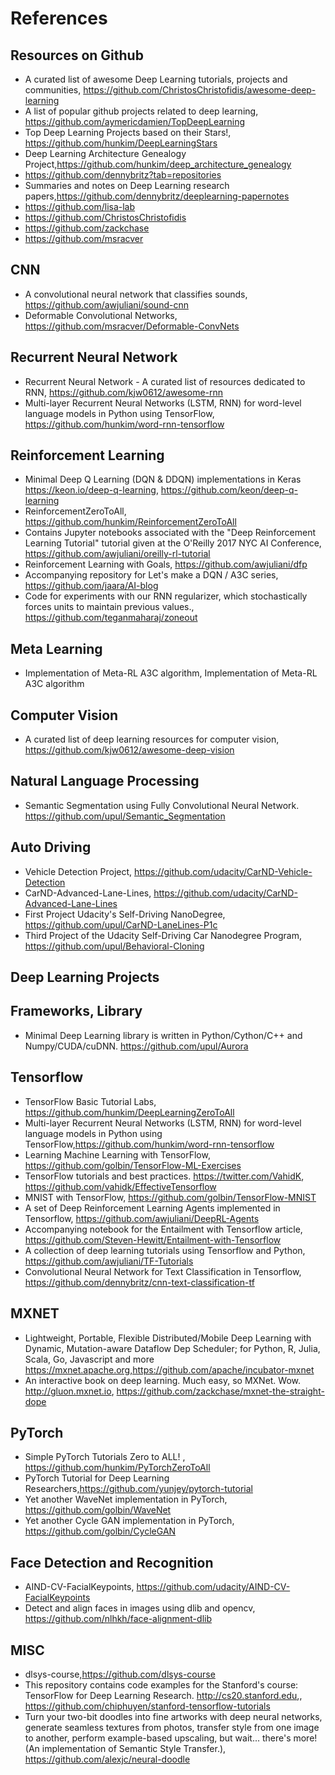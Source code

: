 # References 

## Resources on Github
+ A curated list of awesome Deep Learning tutorials, projects and communities, https://github.com/ChristosChristofidis/awesome-deep-learning
+ A list of popular github projects related to deep learning, https://github.com/aymericdamien/TopDeepLearning
+ Top Deep Learning Projects based on their Stars!, https://github.com/hunkim/DeepLearningStars
+ Deep Learning Architecture Genealogy Project,https://github.com/hunkim/deep_architecture_genealogy
+ https://github.com/dennybritz?tab=repositories
+ Summaries and notes on Deep Learning research papers,https://github.com/dennybritz/deeplearning-papernotes
+ https://github.com/lisa-lab
+ https://github.com/ChristosChristofidis
+ https://github.com/zackchase
+ https://github.com/msracver

## CNN
+ A convolutional neural network that classifies sounds, https://github.com/awjuliani/sound-cnn
+ Deformable Convolutional Networks, https://github.com/msracver/Deformable-ConvNets


## Recurrent Neural Network
+ Recurrent Neural Network - A curated list of resources dedicated to RNN, https://github.com/kjw0612/awesome-rnn
+ Multi-layer Recurrent Neural Networks (LSTM, RNN) for word-level language models in Python using TensorFlow, https://github.com/hunkim/word-rnn-tensorflow

## Reinforcement Learning
+ Minimal Deep Q Learning (DQN & DDQN) implementations in Keras https://keon.io/deep-q-learning, https://github.com/keon/deep-q-learning
+ ReinforcementZeroToAll, https://github.com/hunkim/ReinforcementZeroToAll
+ Contains Jupyter notebooks associated with the "Deep Reinforcement Learning Tutorial" tutorial given at the O'Reilly 2017 NYC AI Conference, https://github.com/awjuliani/oreilly-rl-tutorial
+ Reinforcement Learning with Goals, https://github.com/awjuliani/dfp
+ Accompanying repository for Let's make a DQN / A3C series, https://github.com/jaara/AI-blog
+ Code for experiments with our RNN regularizer, which stochastically forces units to maintain previous values., https://github.com/teganmaharaj/zoneout



## Meta Learning
+ Implementation of Meta-RL A3C algorithm, Implementation of Meta-RL A3C algorithm



## Computer Vision
+ A curated list of deep learning resources for computer vision, https://github.com/kjw0612/awesome-deep-vision

## Natural Language Processing
+ Semantic Segmentation using Fully Convolutional Neural Network. https://github.com/upul/Semantic_Segmentation

## Auto Driving
+ Vehicle Detection Project, https://github.com/udacity/CarND-Vehicle-Detection
+ CarND-Advanced-Lane-Lines, https://github.com/udacity/CarND-Advanced-Lane-Lines
+ First Project Udacity's Self-Driving NanoDegree, https://github.com/upul/CarND-LaneLines-P1c
+ Third Project of the Udacity Self-Driving Car Nanodegree Program, https://github.com/upul/Behavioral-Cloning

## Deep Learning Projects


## Frameworks, Library
+ Minimal Deep Learning library is written in Python/Cython/C++ and Numpy/CUDA/cuDNN. https://github.com/upul/Aurora

## Tensorflow
+ TensorFlow Basic Tutorial Labs, https://github.com/hunkim/DeepLearningZeroToAll
+ Multi-layer Recurrent Neural Networks (LSTM, RNN) for word-level language models in Python using TensorFlow,https://github.com/hunkim/word-rnn-tensorflow
+ Learning Machine Learning with TensorFlow, https://github.com/golbin/TensorFlow-ML-Exercises
+ TensorFlow tutorials and best practices. https://twitter.com/VahidK, https://github.com/vahidk/EffectiveTensorflow
+ MNIST with TensorFlow, https://github.com/golbin/TensorFlow-MNIST
+ A set of Deep Reinforcement Learning Agents implemented in Tensorflow, https://github.com/awjuliani/DeepRL-Agents
+ Accompanying notebook for the Entailment with Tensorflow article, https://github.com/Steven-Hewitt/Entailment-with-Tensorflow
+ A collection of deep learning tutorials using Tensorflow and Python, https://github.com/awjuliani/TF-Tutorials
+ Convolutional Neural Network for Text Classification in Tensorflow, https://github.com/dennybritz/cnn-text-classification-tf


## MXNET
+ Lightweight, Portable, Flexible Distributed/Mobile Deep Learning with Dynamic, Mutation-aware Dataflow Dep Scheduler; for Python, R, Julia, Scala, Go, Javascript and more https://mxnet.apache.org,https://github.com/apache/incubator-mxnet
+ An interactive book on deep learning. Much easy, so MXNet. Wow. http://gluon.mxnet.io, https://github.com/zackchase/mxnet-the-straight-dope

## PyTorch
+ Simple PyTorch Tutorials Zero to ALL! , https://github.com/hunkim/PyTorchZeroToAll
+ PyTorch Tutorial for Deep Learning Researchers,https://github.com/yunjey/pytorch-tutorial
+ Yet another WaveNet implementation in PyTorch, https://github.com/golbin/WaveNet
+ Yet another Cycle GAN implementation in PyTorch, https://github.com/golbin/CycleGAN

## Face Detection and Recognition 
+ AIND-CV-FacialKeypoints, https://github.com/udacity/AIND-CV-FacialKeypoints
+ Detect and align faces in images using dlib and opencv, https://github.com/nlhkh/face-alignment-dlib

## MISC
+ dlsys-course,https://github.com/dlsys-course
+ This repository contains code examples for the Stanford's course: TensorFlow for Deep Learning Research. http://cs20.stanford.edu,, https://github.com/chiphuyen/stanford-tensorflow-tutorials
+ Turn your two-bit doodles into fine artworks with deep neural networks, generate seamless textures from photos, transfer style from one image to another, perform example-based upscaling, but wait... there's more! (An implementation of Semantic Style Transfer.), https://github.com/alexjc/neural-doodle

